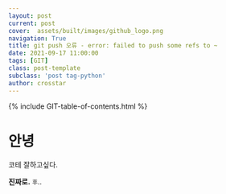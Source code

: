 ```yaml
---
layout: post
current: post
cover:  assets/built/images/github_logo.png
navigation: True
title: git push 오류 - error: failed to push some refs to ~
date: 2021-09-17 11:00:00
tags: [GIT]
class: post-template
subclass: 'post tag-python'
author: crosstar
---
```


{% include GIT-table-of-contents.html %}
# 안녕
코테 잘하고싶다.

**진짜로.**
`후`..

